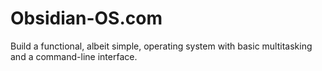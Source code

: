 # Obsidian-OS.com
 Build a functional, albeit simple, operating system with basic multitasking and a command-line interface.
